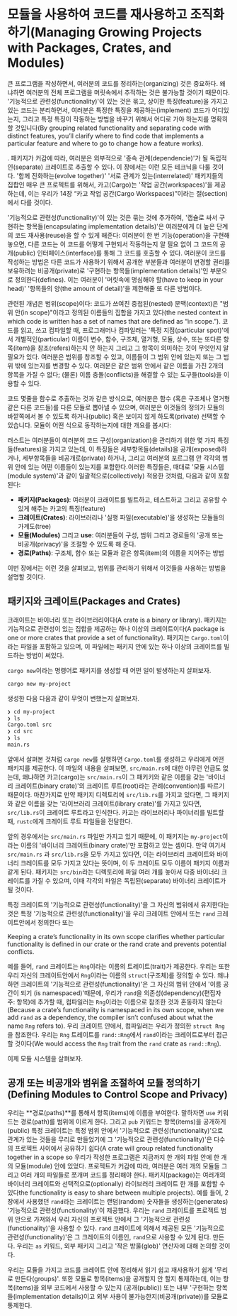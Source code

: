 # 모듈을 사용하여 코드를 재사용하고 조직화하기(Managing Growing Projects with Packages, Crates, and Modules)

큰 프로그램을 작성하면서, 여러분의 코드를 정리하는(organizing) 것은 중요하다. 왜냐하면 여러분의 전체 프로그램을 머릿속에서 추적하는 것은 불가능할 것이기 때문이다. '기능적으로 관련성(functionality)'이 있는 것은 묶고, 상이한 특징(feature)을 가지고 있는 코드는 분리하면서, 여러분은 특정한 특징을 제공하는(implement) 코드가 어디있는지, 그리고 특정 특징이 작동하는 방법을 바꾸기 위해서 어디로 가야 하는지를 명확히 할 것입니다(By grouping related functionality and separating code with distinct features, you’ll clarify where to find code that implements a particular feature and where to go to change how a feature works).

. 패키지가 커감에 따라, 여러분은 외부적으로 '종속 관계(dependencie)'가 될 독립적인(separate) 크레이트로 추출할 수 있다. 이 장에서는 이런 모든 테크닉을 다룰 것이다. '함께 진화하는(evolve together)' '서로 관계가 있는(interrelated)' 패키지들의 집합인 매우 큰 프로젝트를 위해서, 카고(Cargo)는 '작업 공간(workspaces)'을 제공하는데, 이는 우리가 14장 “카고 작업 공간(Cargo Workspaces)”이라는 절(section)에서 다를 것이다.

'기능적으로 관련성(functionality)'이 있는 것은 묶는 것에 추가하여, '캡슐로 싸서 구현하는 항목들(encapsulating implementation details)'은 여러분에게 더 높은 단계의 코드 재사용(reuse)을 할 수 있게 해준다: 여러분이 한 번 기능(operation)을 구현해 놓으면, 다른 코드는 이 코드를 어떻게 구현되서 작동하는지 알 필요 없이 그 코드의 공개(public) 인터페이스(interface)를 통해 그 코드를 호출할 수 있다. 여러분이 코드를 작성하는 방법은 다른 코드가 사용하기 위해서 공개한 부분들과 여러분이 변경할 권리를 보유하려는 비공개(private)로 '구현하는 항목들(implementation details)'인 부분으로 정의한다(defines). 이는 여러분이 '머릿속에 명심해야 할(have to keep in your head)' '항목들의 양(the amount of detail)'을 제한해줄 또 다른 방법이다.

관련된 개념은 범위(scope)이다: 코드가 쓰여진 중첩된(nested) 문맥(context)은 "범위 안(in scope)"이라고 정의된 이름들의 집합을 가지고 있다(the nested context in which code is written has a set of names that are defined as “in scope.”). 코드를 읽고, 쓰고 컴파일할 때, 프로그래머나 컴파일러는 '특정 지점(particular spot)'에서  개별적인(particular) 이름이 변수, 함수, 구조체, 열거형, 모듈, 상수, 또는 또다른 항목(item)을 참조(refers)하는지 안 하는지 그리고 그 항목이 의미하는 것이 무엇인지 알 필요가 있다. 여러분은 범위를 창조할 수 있고, 이름들이 그 범위 안에 있는지 또는 그 범위 밖에 있는지를 변경할 수 있다. 여러분은 같은 범위 안에서 같은 이름을 가진 2개의 항목을 가질 수 없다; (물론) 이름 충돌(conflicts)을 해결할 수 있는 도구들(tools)을 이용할 수 있다.

코드 몇줄을 함수로 추출하는 것과 같은 방식으로, 여러분은 함수 (혹은 구조체나 열거형 같은 다른 코드들)를 다른 모듈로 뽑아낼 수 있으며, 여러분은 이것들의 정의가 모듈의 바깥쪽에서 볼 수 있도록 하거나(public) 혹은 보이지 않게 하도록(private) 선택할 수 있습니다. 모듈이 어떤 식으로 동작하는지에 대한 개요를 봅시다:

러스트는 여러분들이 여러분의 코드 구성(organization)을 관리하기 위한 몇 가지 특징들(features)을 가지고 있는데, 이 특징들은 세부항목들(details)을 공개(exposed)하거나, 세부항목들을 비공개로(private) 하거나, 그리고 여러분의 포르그램 안 각각의 범위 안에 있는 어떤 이름들이 있는지를 포함한다.이러한 특징들은, 때대로 '모듈 시스템(module system)'과 같이 일괄적으로(collectively) 적용한 것처럼, 다음과 같이 포함된다:

- **패키지(Packages)**: 여러분이 크래이트를 빌트하고, 테스트하고 그리고 공유할 수 있게 해주는 카고의 특징(feature)
- **크레이트(Crates)**: 라이브러리나 '실행 파일(executable)'을 생성하는 모듈들의 가계도(tree)
- **모듈(Modules)** 그리고 **use**: 여러분들이 구성, 범위 그리고 경로들의 '공개 또는 비공개(privacy)'을 조절할 수 있도록 해 준다.
- **경로(Paths)**: 구조체, 함수 또는 모듈과 같은 항목(item)의 이름을 지어주는 방법

이번 장에서는 이런 것을 살펴보고, 범위를 관리하기 위해서 이것들을 사용하는 방법을 설명할 것이다.

## 패키지와 크레이트(Packages and Crates)

크래이트는 바이너리 또는 라이브러리이다(A crate is a binary or library). 패키지는 기능적으로 관련성이 있는 집합을 제공하는 하나 이상의 크레이트이다(A package is one or more crates that provide a set of functionality). 패키지는 `Cargo.toml`이라는 파일을 포함하고 있으며, 이 파일에는 패키지 안에 있는 하나 이상의 크레이트를 빌드하는 방법이 써있다.

`cargo new`이라는 명령어로 패키지를 생성할 때 어떤 일이 발생하는지 살펴보자.

```bash
cargo new my-project
```

생성한 다음 다음과 같이 무엇이 변했는지 살펴보자.

```bash
❯ cd my-project 
❯ ls
Cargo.toml src
❯ cd src 
❯ ls
main.rs
```

앞에서 살펴본 것처럼 `cargo new`를 실행하면 `Cargo.toml`를 생성하고 우리에게 어떤 패키지를 제공한다. 이 파일의 내용을 살펴보면, `src/main.rs`에 대한 아무런 언급도 없는데, 왜냐하면 카고(cargo)는 `src/main.rs`이 그 패키키와 같은 이름을 갖는 '바이너리 크레이트(binary crate)'의 크레이트 루트(root)라는 관례(convention)를 따르기 때문이다. 마찬가지로 만약 패키지 디렉토리에 `src/lib.rs`를 가지고 있다면, 그 패키지와 같은 이름을 갖는 '라이브러리 크레이트(library crate)'를 가지고 있다면, `src/lib.rs`이 크레이트 루트라고 인식한다. 카고는 라이브러리나 파이너리를 빌트할 때, `rustc`에게 크레이트 루트 파일들을 전달한다.

앞의 경우에서는 `src/main.rs` 파일만 가지고 있기 때문에, 이 패키지는 `my-project`이라는 이름의 '바이너리 크레이트(binary crate)'만 포함하고 있는 셈이다. 만약 여기서 `src/main.rs` 과 `src/lib.rs`을 모두 가지고 있다면, 이는 라이브러리 크레이트와 바이너리 크레이트를 모두 가지고 있다는 뜻이며, 이 두 크레이트 모두 이름이 패키지 이름과 같게 된다. 패키지는 `src/bin`라는 디렉토리에 파일 여러 개를 놓아서 다중 바이너리 크레이트를 가질 수 있으며, 이때 각각의 파일은 독립된(separate) 바이너리 크레이트가 될 것이다.

특정 크레이트의 '기능적으로 관련성(functionality)'을 그 자신의 범위에서 유지한다는 것은 특정 '기능적으로 관련성(functionality)'을 우리 크레이트 안에서 또는 `rand` 크레이트안에서 정의한다 또는

Keeping a crate’s functionality in its own scope clarifies whether particular functionality is defined in our crate or the rand crate and prevents potential conflicts.

예를 들어, `rand` 크레이트는 `Rng`이라는 이름의 트레이트(trait)가 제공한다. 우리는 또한 우리 자신의 크레이트안에서 `Rng`이라는 이름의 `struct`(구조체)를 정의할 수 있다. 왜냐하면 크레이트의 '기능적으로 관련성(functionality)'은 그 자신의 범위 안에서 '이름 공간이 되기 (is namespaced)'때문에, 우리가 `rand`을 의존성(dependency)(편집자 주: 항목)에 추가할 때, 컴파일러는 `Rng`이라는 이름으로 참조한 것과 혼동하지 않는다(Because a crate’s functionality is namespaced in its own scope, when we add `rand` as a dependency, the compiler isn’t confused about what the name `Rng` refers to). 우리 크레이트 안에서, 컴파일러는 우리가 정의한 `struct Rng`을 참조한다. 우리는 `Rng` 트레이트를 `rand::Rng`에서 `rand`이라는 크레이트로부터 접근할 것이다(We would access the `Rng` trait from the `rand` crate as `rand::Rng`).

이제 모듈 시스템을 살펴보자.

## 공개 또는 비공개와 범위을 조절하여 모듈 정의하기(Defining Modules to Control Scope and Privacy)

우리는 **경로(paths)**를 통해서 항목(items)에 이름을 부여한다. 말하자면 `use` 키워드는 경로(path)를 범위에 이르게 한다. 그리고 `pub` 키워드는 항목(items)을 공개하게(public) 특정 크레이트는 특정 범위 안에서 '기능적으로 관련성(functionality)'으로 관계가 있는 것들을 무리로 만들었기에 그 '기능적으로 관련성(functionality)'은 다수의 프로젝트 사이에서 공유하기 쉽다(A crate will group related functionality together in a scope so 우리가 작성한 프로그램은 지금까지 한 개의 파일 안에 한 개의 모듈(module) 안에 있었다. 프로젝트가 커감에 따라, 여러분은 여러 개의 모듈들 그리고 여러 개의 파일들로 쪼개며 코드를 정리해야 한다. 패키지(package)는 여러개의 바이너리 크레이트와 선택적으로(optionally) 라이브러리 크레이트 한 개를 포함할 수 있다the functionality is easy to share between multiple projects). 예를 들어, 2장에서 사용했던 `rand`라는 크레이트는 랜덤(random) 숫자들을 생성하는(generates) '기능적으로 관련성(functionality)'이 제공했다. 우리는 `rand` 크레이트를 프로젝트 범위 안으로 가져와서 우리 자신의 프로젝트 안에서 그 '기능적으로 관련성(functionality)'을 사용할 수 있다. `rand` 크레이트에 의해서 제공된 모든 '기능적으로 관련성(functionality)'은 그 크레이트의 이름인, `rand`으로 사용할 수 있게 된다.
만든다. 우리는 `as` 키워드, 외부 패키지 그리고 '작은 방울(glob)' 연산자에 대해 논의할 것이다.

우리는 모듈을 가지고 코드를 크레이트 안에 정리해서 읽기 쉽고 재사용하기 쉽게 '무리로 만든다(groups)'. 또한 모듈로 항목(items)을 공개할지 안 할지 통제하는데, 이는 항목(items)을 외부 코드에서 사용할 수 있는지 (공개(public)) 또는 내부 '구현하는 항목들(implementation details)이고 외부 사용이 불가능한지(비공개(private))를 모듈로 통제한다.
